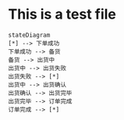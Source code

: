 # This is a test file

```mermaid
stateDiagram      
[*] --> 下单成功      
下单成功 --> 备货      
备货 --> 出货中       
出货中 --> 出货失败        
出货失败 --> [*]       
出货中 --> 出货确认      
出货确认 --> 出货完毕     
出货完毕 --> 订单完成       
订单完成 --> [*] 
```
